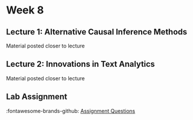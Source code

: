 # Week 8

## Lecture 1: Alternative Causal Inference Methods

Material posted closer to lecture

## Lecture 2: Innovations in Text Analytics

Material posted closer to lecture

## Lab Assignment

:fontawesome-brands-github: [Assignment Questions][assignment]

[assignment]: https://github.com/tisem-digital-marketing/smwa-text-sentiment-topics